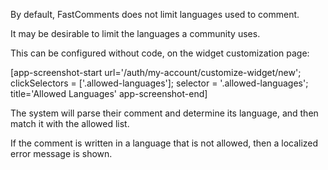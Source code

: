 By default, FastComments does not limit languages used to comment. 

It may be desirable to limit the languages a community uses.

This can be configured without code, on the widget customization page:

[app-screenshot-start url='/auth/my-account/customize-widget/new'; clickSelectors = ['.allowed-languages']; selector = '.allowed-languages'; title='Allowed Languages' app-screenshot-end]

The system will parse their comment and determine its language, and then match it with the allowed list.

If the comment is written in a language that is not allowed, then a localized error message is shown. 
